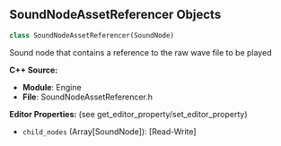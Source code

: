 ## SoundNodeAssetReferencer Objects

```python
class SoundNodeAssetReferencer(SoundNode)
```

Sound node that contains a reference to the raw wave file to be played

**C++ Source:**

- **Module**: Engine
- **File**: SoundNodeAssetReferencer.h

**Editor Properties:** (see get_editor_property/set_editor_property)

- ``child_nodes`` (Array[SoundNode]):  [Read-Write]

<a id="unreal.SoundNodeAttenuation"></a>
